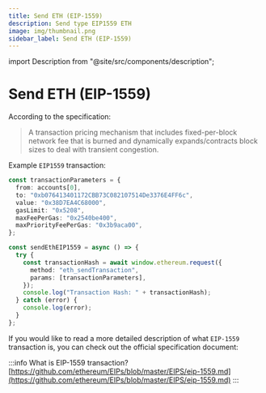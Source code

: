 ```yaml
---
title: Send ETH (EIP-1559)
description: Send type EIP1559 ETH
image: img/thumbnail.png
sidebar_label: Send ETH (EIP-1559)
---
```


import Description from "@site/src/components/description";

# Send ETH (EIP-1559)

<Description
  text="Send type EIP1559 ETH"
/>

According to the specification:

> A transaction pricing mechanism that includes fixed-per-block network fee that is burned and dynamically expands/contracts block sizes to deal with transient congestion.

Example `EIP1559` transaction:

```typescript
const transactionParameters = {
  from: accounts[0],
  to: "0xb076413401172CBB73C082107514De3376E4FF6c",
  value: "0x38D7EA4C68000",
  gasLimit: "0x5208",
  maxFeePerGas: "0x2540be400",
  maxPriorityFeePerGas: "0x3b9aca00",
};

const sendEthEIP1559 = async () => {
  try {
    const transactionHash = await window.ethereum.request({
      method: "eth_sendTransaction",
      params: [transactionParameters],
    });
    console.log("Transaction Hash: " + transactionHash);
  } catch (error) {
    console.log(error);
  }
};
```

If you would like to read a more detailed description of what `EIP-1559` transaction is, you can check out the official specification document:

:::info
What is EIP-1559 transaction?  
[https://github.com/ethereum/EIPs/blob/master/EIPS/eip-1559.md](https://github.com/ethereum/EIPs/blob/master/EIPS/eip-1559.md)
:::

